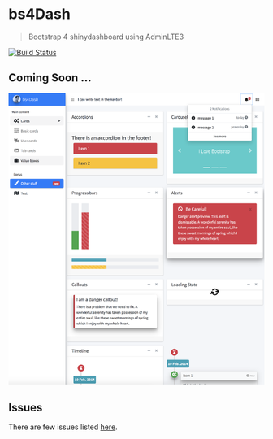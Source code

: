 # bs4Dash
> Bootstrap 4 shinydashboard using AdminLTE3

[![Build Status](https://travis-ci.org/DivadNojnarg/bs4Dash.svg?branch=master)](https://travis-ci.org/DivadNojnarg/bs4Dash)

## Coming Soon ...

![](inst/images/bs4Dash_showcase.png)

## Issues

There are few issues listed [here](https://github.com/DivadNojnarg/bs4Dash/issues/3).


